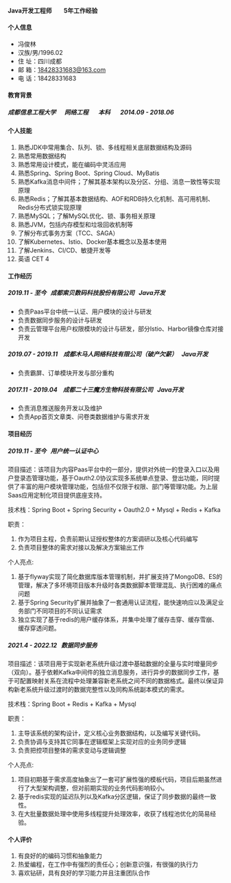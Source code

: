 #### Java开发工程师&emsp;&emsp;5年工作经验

#### 个人信息

* 冯俊林
* 汉族/男/1996.02
* 住    址：四川成都
* 邮    箱：18428331683@163.com
* 电    话：18428331683

#### 教育背景

##### 成都信息工程大学 &nbsp;  &nbsp; &nbsp;网络工程 &nbsp;  &nbsp; &nbsp; 本科 &nbsp; &nbsp;  &nbsp; 2014.09 - 2018.06   

#### 个人技能

1. 熟悉JDK中常用集合、队列、锁、多线程相关底层数据结构及源码 
2. 熟悉常用数据结构
3. 熟悉常用设计模式，能在编码中灵活应用 
4. 熟悉Spring、Spring Boot、Spring Cloud、MyBatis
5. 熟悉Kafka消息中间件；了解其基本架构以及分区、分组、消息一致性等实现原理 
6. 熟悉Redis；了解其基本数据结构、AOF和RDB持久化机制、高可用机制、Redis分布式锁实现原理
7. 熟悉MySQL；了解MySQL优化、锁、事务相关原理 
8. 熟悉JVM，包括内存模型和垃圾回收机制等 
9. 了解分布式事务方案（TCC、SAGA）
10. 了解Kubernetes、Istio、Docker基本概念以及基本使用
11. 了解Jenkins、CI/CD、敏捷开发等
12. 英语 CET 4

#### 工作经历

##### 2019.11 - 至今&nbsp;&nbsp;&nbsp;成都索贝数码科技股份有限公司&nbsp;&nbsp;&nbsp;Java开发   

- 负责Paas平台中统一认证、用户模块的设计与研发
- 负责数据同步服务的设计与研发
- 负责云管理平台用户权限模块的设计与研发，部分Istio、Harbor镜像仓库对接开发

##### 2019.07 - 2019.11&nbsp;&nbsp;&nbsp; 成都木马人网络科技有限公司（破产欠薪）&nbsp;&nbsp;&nbsp;Java开发  

- 负责霸屏、订单模块开发与部分重构

##### 2017.11 - 2019.04&nbsp;&nbsp;&nbsp; 成都二十三魔方生物科技有限公司&nbsp;&nbsp;&nbsp;Java开发    

- 负责消息推送服务开发以及维护
- 负责App首页文章类、问卷类数据维护与需求开发

#### 项目经历

##### 2019.11 - 至今&nbsp;&nbsp;&nbsp;用户统一认证中心  

项目描述：该项目为内容Paas平台中的一部分，提供对外统一的登录入口以及用户登录态管理功能，基于Oauth2.0协议实现多系统单点登录、登出功能，同时提供了丰富的用户模块管理功能，包括但不仅限于权限、部门等管理功能。为上层Saas应用定制化项目提供底座支持。

技术栈：Spring Boot + Spring Security + Oauth2.0 + Mysql + Redis + Kafka

职责：
1. 作为项目主程，负责前期认证授权整体的方案调研以及核心代码编写
2. 负责项目整体的需求对接以及解决方案输出工作

个人亮点: 
1. 基于flyway实现了简化数据库版本管理机制，并扩展支持了MongoDB、ES的管理，解决了多环境项目版本升级时各类数据脚本管理混乱、执行困难的痛点问题
2. 基于Spring Security扩展并抽象了一套通用认证流程，能快速响应以及满足业务部门不同项目的不同认证需求
3. 独立实现了基于redis的用户缓存体系，并集中处理了缓存击穿、缓存雪崩、缓存穿透问题。

#####  2021.4 - 2022.12&nbsp;&nbsp;&nbsp;数据同步服务

项目描述：该项目用于实现新老系统升级过渡中基础数据的全量与实时增量同步（双向）。基于依赖Kafka中间件的独立消息服务，进行异步的数据同步工作，基于可配置映射关系在流程中处理兼容新老系统之间不同的数据格式。最终以保证异构新老系统升级过渡时的数据完整性以及同构系统副本模式的需求。

技术栈：Spring Boot + Redis + Kafka + Mysql

职责：

1. 主导该系统的架构设计，定义核心业务数据结构，以及编写关键代码。
2. 负责协调与支持其它同事在逻辑框架上实现对应的业务同步逻辑
3. 负责把控项目整体的需求变动与逻辑调整

个人亮点:

1. 项目初期基于需求高度抽象出了一套可扩展性强的模板代码，项目后期虽然进行了大型架构调整，但对前期实现的业务代码影响较小。
2. 基于redis实现的延迟队列以及Kafka分区逻辑，保证了同步数据的最终一致性。
3. 在大批量数据处理中使用多线程提升处理效率，收获了线程池优化的简易经验。

#### 个人评价

1. 有良好的的编码习惯和抽象能力 
2. 热爱编程，在工作中有强烈的责任心；创新意识强，有很强的执行力 
3. 喜欢钻研，具有良好的学习能力并且注重团队合作 

